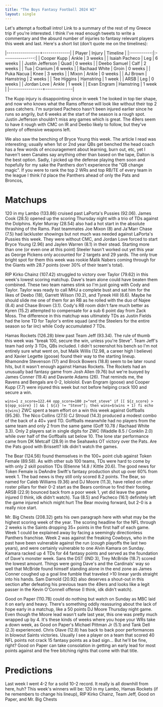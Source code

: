```yaml
---
title: "The Boys Fantasy Football 2024 W2"
layout: single
---
```


Let's attempt a football intro! Link to a summary of the rest of my Greece trip if you're interested. I think I've read enough tweets to write a commentary and the absurd number of injuries to fantasy relevant players this week and last. Here's a short list (don't quote me on the timelines):


|-----------------+--------------|
| Player | Injury | Timeline |
|:-----------:|:----------------:|
| Cooper Kupp | Ankle | 3 weeks |
| Isaiah Pacheco | Leg | 6 weeks |
| Justin Jefferson | Quad | 0 weeks |
| Deebo Samuel | Calf | 2 weeks |
| Tua | Cranium | 6 weeks |
| Rachaad White | Groin | 0 weeks |
| Puka Nacua | Knee | 3 weeks |
| Mixon | Ankle | 0 weeks |
| AJ Brown | Hamstring | 2 weeks |
| Tee Higgins | Hamstring | 1 week |
| ARSB | Leg | 0 weeks |
| Jordan Love | Ankle | 1 week |
| Evan Engram | Hamstring | 1 week |
|-----------------+--------------|


The Kupp injury is disappointing since in week 1 he looked in top tier shape, and now who knows what the Rams offense will look like without their top 2 pass catchers. I'm surprised Pacheco hasn't been injured earlier since he runs so angrily, but 6 weeks at the start of the season is a rough spot. Justin Jefferson shouldn't miss any games which is great. The 49ers seem to have it rough with CMC on IR and Deebo likely to follow, but they've plenty of offensive weapons left. 

We also saw the benching of Bryce Young this week. The article I read was interesting; usually when 1st or 2nd year QBs get benched the head coach has a few words of encouragement about learning, burn out, etc, yet I haven't seen Canales say anything other than based on the tape, Dalton is the best option. Sadly, I picked up the defense playing them soon and hopefully for my sake the Panthers don't experience the "QB change magic". If you were to rank the top 2 WRs and top RB/TE of every team in the league I think I'd place the Panthers ahead of only the Pats and Broncos, 

# Matchups

120 in my Lambo (133.86) cruised past LaPorta's Pussies (92.06). James Cook (28.5) opened up the scoring Thursday night with a trio of TDs against the Dolphins. Kyler Murray (28.54) also had a hot start in the absolute thrashing of the Rams. Past teammates Joe Mixon (8) and Ja'Marr Chase (7.5) had lackluster showings but not much was needed against LaPorta's Pussies this week. They were without CMC, and Jordan Love forced to start Bryce Young (2.96) and Jaylen Warren (8.1) in their stead. Starting more than one (or even one at this point) Steeler hasn't worked out yet this year as George Pickens only accounted for 2 targets and 29 yards. The only true bright spot for them this week was rookie Malik Nabers coming through for the Giants with 28.7 points (over 30% of their team's total).

RIP Kirko Chainz (107.42) struggled to victory over Taylor (79.62) in this week's lowest scoring matchup. Dave's team alone could have beaten them combined. These two team names stink so I'm just going with Cody and Taylor. Taylor was ready to call MHJ a complete bust and sat him for the likes of Deebo (18), Garrett Wilson (10.2), and Tyreek Hill (6.6). Maybe he should slide me one of them for an RB as he rolled with the duo of Najee (8.4) and Chase Brown (3.1). Cody's RB room didn't fare much better as Kyren (15.2) attempted to compensate for a sub 6 point day from Zack Moss. The difference in this matchup was ultimately TDs as Justin Fields had the lone TD for Taylor's entire squad (and the Steelers for the entire season so far iirc) while Cody accumulated 7 TDs.

Hamas Rockets (126.28) blew past Team Jeff (93.34). The rule of thumb this week was "break 100, secure the win, unless you're Steve". Team Jeff's team had only 3 TDs, QBs included. I didn't screenshot his bench so I'm not entirely sure what went on, but Malik Willis (12.98, a career high I believe) and Xavier Legette (goose) found their way to the starting lineup. Rhamondre Stevenson (17) and Brock Bowers (18.8) seem to be later round hits, but it wasn't enough against Hamas Rockets. The Rockets had an unusually bad fantasy game from Josh Allen (9.76) but we're buoyed by James Conner (19.4) and Davante Adams (26). That reminds me, the Ravens and Bengals are 0-2, lolololol. Evan Engram (goose) and Cooper Kupp (7.7) were injured this week but not before helping crack 100 and secure a win.

`wins=1
z_score=122.44
opp_score=100
z="not_steve"
if [[ ${z_score} > ${opp_score} ]] && [ ${z} != "Steve"]; then
  wins=$(wins + 1)
fi
echo ${wins}`
ZWC spent a team effort on a win this week against Goffballs (95.26). The Nico Collins (27.5) CJ Stroud (14.3) produced a modest combo of the back of a 40+ yard TD. Goffballs meanwhile had no players from the same team and only 2 from the same game (Goff 10.78 / Rachaad White 3.3). Only 2 players sat in single digits for ZWC (Waddle 8.5 / Conklin 2.0) while over half of the Goffballs sat below 10. The lone star performance came from DK Metcalf (28.9) in the Seahawks OT victory over the Pats. Are the Pats good with Brissett? Idk didn't watch the games.

The Bear (124.56) found themselves in the 100+ point club against Token Female (89.58). As with other sub 100 teams, TDs were hard to come by with only 2 skill position TDs (Etienne 14.8 / Kittle 20.6). The good news for Token Female is DeAndre Swift's fantasy production shot up over 60% from week 1. The bad news is they still only scored 8.2 points. The Bear, so named for Caleb Williams (9.36) and DJ Moore (11.3), have relied on other roster pillars for their 0-2 start as the Bears continue to find their footing. ARSB (22.9) bounced back from a poor week 1, yet did leave the game injured (I think, idk didn't watch). Tua (8.5) and Pacheco (16.1) definitely left the game injured which might hurt The Bear moving forward, but 2-0 is a really nice start.

Mr. Big Chests (208.32) gets his own paragraph here with what may be the highest scoring week of the year. The scoring headline for the NFL through 2 weeks is the Saints dropping 35+ points in the first half of each game. Week 1 could be explained away by facing a seemingly directionless Panthers franchise. Week 2 was against the freaking Cowboys, who in the past have been vulnerable against the run (*cough* playoffs the last two years), and were certainly vulnerable to one Alvin Kamara on Sunday. Kamara racked up 4 TDs for 44 fantasy points and served as the foundation of Dave's monster week. Sans the DST (IND 3), Trey McBride (18.7) scored the lowest amount. Things were going Dave's and the Cardinals' way so well that McBride found himself standing alone in the end zone as James Conner coughed up a goal line fumble that traveled >10 linear yards straight into his hands. Sam Darnold (20.92) also deserves a shout-out in this section after defeating his previous team the 49ers and looks like a legit passer in the Kevin O'Connell offense (I think, idk didn't watch).

Good on Paper (110.78) could do nothing but watch on Sunday as MBC laid it on early and heavy. There's something oddly reassuring about the lack of hope early in a matchup, like a 50 points DJ Moore Thursday night game. Even though the Moore lead wasn't safe last year, this one was pretty much wrapped up by 4. It's these kinds of weeks where you hope your WRs take a down week, as Good on Paper's Michael Pittman Jr (5.1) and Tank Dell (2.3) experienced. Chris Olave (12.8) has back to back poor performances in blowout Saints victories. Usually I see a player on a team that scored 40 NFL points not crack 15 fantasy points as a bad sign... But he'll be fine, right? Good on Paper can take consolation in getting an early lead for most points against and the free bitching rights that come with that title.

# Predictions

Last week I went 4-2 for a solid 10-2 record. It really is all downhill from here, huh? This week's winners will be: 120 in my Lambo, Hamas Rockets (if he remembers to change his lineup), RIP Kirko Chainz, Team Jeff, Good on Paper, and Mr. Big Chests

